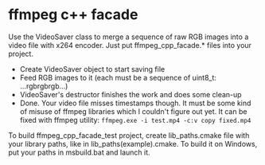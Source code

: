 # ffmpeg c++ facade

Use the VideoSaver class to merge a sequence of raw RGB images into a video file with x264 encoder. Just put ffmpeg_cpp_facade.* files into your project.

  - Create VideoSaver object to start saving file
  - Feed RGB images to it (each must be a sequence of uint8_t: ...rgbrgbrgb...)
  - VideoSaver's destructor finishes the work and does some clean-up
  - Done. Your video file misses timestamps though. It must be some kind of misuse of ffmpeg libraries which I couldn't figure out yet. It can be fixed with ffmpeg utility: `ffmpeg.exe -i test.mp4 -c:v copy fixed.mp4`

To build ffmpeg_cpp_facade_test project, create lib_paths.cmake file with your library paths, like in lib_paths(example).cmake. To build it on Windows, put your paths in msbuild.bat and launch it.